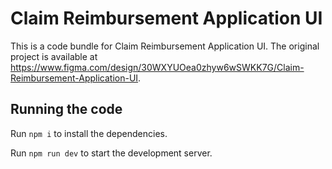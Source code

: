 
  # Claim Reimbursement Application UI

  This is a code bundle for Claim Reimbursement Application UI. The original project is available at https://www.figma.com/design/30WXYUOea0zhyw6wSWKK7G/Claim-Reimbursement-Application-UI.

  ## Running the code

  Run `npm i` to install the dependencies.

  Run `npm run dev` to start the development server.
  